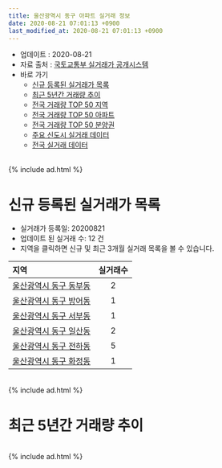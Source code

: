 ```yaml
---
title: 울산광역시 동구 아파트 실거래 정보
date: 2020-08-21 07:01:13 +0900
last_modified_at: 2020-08-21 07:01:13 +0900
---
```


* 업데이트 : 2020-08-21
* 자료 출처 : [국토교통부 실거래가 공개시스템](http://rt.molit.go.kr)
* 바로 가기
    * [신규 등록된 실거래가 목록](#신규-등록된-실거래가-목록)
    * [최근 5년간 거래량 추이](#최근-5년간-거래량-추이)
    * [전국 거래량 TOP 50 지역](https://inasie.github.io/apt-trade-info/최근-3개월-전국에서-가장-거래가-많이-발생한-지역)
    * [전국 거래량 TOP 50 아파트](https://inasie.github.io/apt-trade-info/최근-3개월-전국에서-가장-거래가-많이-발생한-아파트)
    * [전국 거래량 TOP 50 분양권](https://inasie.github.io/apt-trade-info/최근-3개월-전국에서-가장-거래가-많이-발생한-분양권)
    * [주요 신도시 실거래 데이터](https://inasie.github.io/apt-trade-info/주요-신도시)
    * [전국 실거래 데이터](https://inasie.github.io/apt-trade-info/전국)

<br>
{% include ad.html %}
<br>

# 신규 등록된 실거래가 목록
* 실거래가 등록일: 20200821
* 업데이트 된 실거래 수: 12 건
* 지역을 클릭하면 신규 및 최근 3개월 실거래 목록을 볼 수 있습니다.


|지역|실거래수|
|:---|:---:|
|[울산광역시 동구 동부동](https://inasie.github.io/apt-trade-info/울산광역시-동구-동부동)|2|
|[울산광역시 동구 방어동](https://inasie.github.io/apt-trade-info/울산광역시-동구-방어동)|1|
|[울산광역시 동구 서부동](https://inasie.github.io/apt-trade-info/울산광역시-동구-서부동)|1|
|[울산광역시 동구 일산동](https://inasie.github.io/apt-trade-info/울산광역시-동구-일산동)|2|
|[울산광역시 동구 전하동](https://inasie.github.io/apt-trade-info/울산광역시-동구-전하동)|5|
|[울산광역시 동구 화정동](https://inasie.github.io/apt-trade-info/울산광역시-동구-화정동)|1|


<br>
{% include ad.html %}
<br>

# 최근 5년간 거래량 추이


<div style="width:100%;">
    <canvas id="deal_progress" height="200"></canvas>
</div>

<script>
new Chart(document.getElementById("deal_progress"), {
    type: 'line',
    data: {
        labels: ['201508','201509','201510','201511','201512','201601','201602','201603','201604','201605','201606','201607','201608','201609','201610','201611','201612','201701','201702','201703','201704','201705','201706','201707','201708','201709','201710','201711','201712','201801','201802','201803','201804','201805','201806','201807','201808','201809','201810','201811','201812','201901','201902','201903','201904','201905','201906','201907','201908','201909','201910','201911','201912','202001','202002','202003','202004','202005','202006','202007','202008'],
        datasets: [{
            label: '매매',
            pointRadius: 1,
            data: [175, 213, 232, 198, 189, 172, 187, 213, 166, 101, 144, 152, 162, 148, 157, 136, 194, 166, 155, 166, 134, 197, 205, 161, 145, 107, 81, 119, 91, 92, 84, 142, 89, 81, 71, 61, 63, 66, 88, 91, 86, 118, 144, 130, 126, 85, 56, 89, 70, 99, 182, 161, 137, 130, 196, 95, 135, 161, 244, 215, 40],
            borderColor: "rgba(255, 201, 14, 1)",
            backgroundColor: "rgba(255, 201, 14, 0.5)",
            fill: false,
            lineTension: 0
        },{
            label: '전월세',
            pointRadius: 1,
            data: [99, 81, 114, 96, 165, 164, 181, 191, 140, 104, 150, 168, 130, 84, 135, 96, 96, 113, 126, 123, 101, 87, 125, 100, 82, 119, 76, 92, 103, 119, 99, 151, 95, 106, 112, 115, 92, 84, 98, 80, 94, 114, 112, 134, 103, 94, 104, 108, 82, 100, 100, 104, 132, 104, 165, 101, 107, 85, 93, 114, 26],
            borderColor: "rgba(0, 141, 185, 1)",
            backgroundColor: "rgba(0, 141, 185, 0.5)",
            fill: false,
            lineTension: 0
        }
        ]
    },
    options: {
        responsive: true,
        title: {
            display: false
        },
        tooltips: {
            mode: 'index',
            intersect: false
        },
        hover: {
            mode: 'nearest',
            intersect: true
        },
        scales: {
            xAxes: [{
                display: true,
                scaleLabel: {
                    display: true,
                    labelString: '년/월'
                }
            }],
            yAxes: [{
                display: true,
                ticks: {
                    suggestedMin: 0,
                },
                scaleLabel: {
                    display: true,
                    labelString: '실거래 수'
                }
            }]
        }
    }
});

</script>


<br>
{% include ad.html %}
<br>

